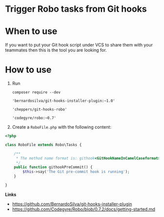 
# Trigger Robo tasks from Git hooks


# When to use

If you want to put your Git hook script under VCS to share them with your
teammates then this is the tool you are looking for.

# How to use

1. Run <pre><code>composer require --dev \
  'bernardosilva/git-hooks-installer-plugin:~1.0' \
  'cheppers/git-hooks-robo' \
  'codegyre/robo:~0.7'</code></pre>
1. Create a `RoboFile.php` with the following content:
```php
<?php

class RoboFile extends Robo\Tasks {

    /**
     * The method name format is: githook<GitHookNameInCamelCaseformat>
     */
    public function githookPreCommit() {
        $this->say('The Git pre-commit hook is running');
    }

}
```

**Links**
* https://github.com/BernardoSilva/git-hooks-installer-plugin
* https://github.com/Codegyre/Robo/blob/0.7.2/docs/getting-started.md
